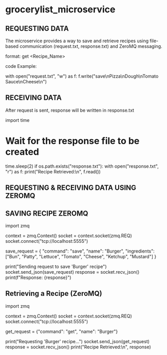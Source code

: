 # grocerylist_microservice

REQUESTING DATA
----------------------------
The microservice provides a way to save and retrieve recipes using file-based communication (request.txt, response.txt) and ZeroMQ messaging.

format:
get
<Recipe_Name>

code Example:

with open("request.txt", "w") as f:
    f.write("save\nPizza\nDough\nTomato Sauce\nCheese\n")

RECEIVING DATA
-----------------
After request is sent, response will be written in response.txt

import time

# Wait for the response file to be created
time.sleep(2)
if os.path.exists("response.txt"):
    with open("response.txt", "r") as f:
        print("Recipe Retrieved:\n", f.read())

REQUESTING & RECEIVING DATA USING ZEROMQ
-----------------------------------------

SAVING RECIPE ZEROMQ
--------------------
import zmq

context = zmq.Context()
socket = context.socket(zmq.REQ)
socket.connect("tcp://localhost:5555")

save_request = {
    "command": "save",
    "name": "Burger",
    "ingredients": ["Bun", "Patty", "Lettuce", "Tomato", "Cheese", "Ketchup", "Mustard"]
}

print("Sending request to save 'Burger' recipe")
socket.send_json(save_request)
response = socket.recv_json()
print(f"Response: {response}")

Retrieving a Recipe (ZeroMQ)
----------------------------
import zmq

context = zmq.Context()
socket = context.socket(zmq.REQ)
socket.connect("tcp://localhost:5555")

get_request = {"command": "get", "name": "Burger"}

print("Requesting 'Burger' recipe...")
socket.send_json(get_request)
response = socket.recv_json()
print("Recipe Retrieved:\n", response)



